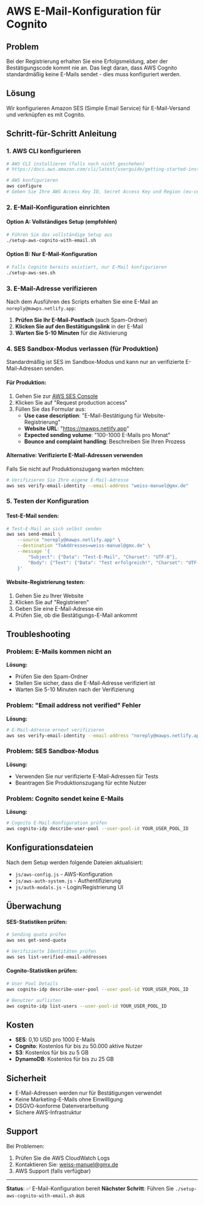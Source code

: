 # AWS E-Mail-Konfiguration für Cognito

## Problem
Bei der Registrierung erhalten Sie eine Erfolgsmeldung, aber der Bestätigungscode kommt nie an. Das liegt daran, dass AWS Cognito standardmäßig keine E-Mails sendet - dies muss konfiguriert werden.

## Lösung
Wir konfigurieren Amazon SES (Simple Email Service) für E-Mail-Versand und verknüpfen es mit Cognito.

## Schritt-für-Schritt Anleitung

### 1. AWS CLI konfigurieren
```bash
# AWS CLI installieren (falls noch nicht geschehen)
# https://docs.aws.amazon.com/cli/latest/userguide/getting-started-install.html

# AWS konfigurieren
aws configure
# Geben Sie Ihre AWS Access Key ID, Secret Access Key und Region (eu-central-1) ein
```

### 2. E-Mail-Konfiguration einrichten

#### Option A: Vollständiges Setup (empfohlen)
```bash
# Führen Sie das vollständige Setup aus
./setup-aws-cognito-with-email.sh
```

#### Option B: Nur E-Mail-Konfiguration
```bash
# Falls Cognito bereits existiert, nur E-Mail konfigurieren
./setup-aws-ses.sh
```

### 3. E-Mail-Adresse verifizieren

Nach dem Ausführen des Scripts erhalten Sie eine E-Mail an `noreply@mawps.netlify.app`:

1. **Prüfen Sie Ihr E-Mail-Postfach** (auch Spam-Ordner)
2. **Klicken Sie auf den Bestätigungslink** in der E-Mail
3. **Warten Sie 5-10 Minuten** für die Aktivierung

### 4. SES Sandbox-Modus verlassen (für Produktion)

Standardmäßig ist SES im Sandbox-Modus und kann nur an verifizierte E-Mail-Adressen senden.

#### Für Produktion:
1. Gehen Sie zur [AWS SES Console](https://console.aws.amazon.com/ses/home?region=eu-central-1#/account)
2. Klicken Sie auf "Request production access"
3. Füllen Sie das Formular aus:
   - **Use case description**: "E-Mail-Bestätigung für Website-Registrierung"
   - **Website URL**: "https://mawps.netlify.app"
   - **Expected sending volume**: "100-1000 E-Mails pro Monat"
   - **Bounce and complaint handling**: Beschreiben Sie Ihren Prozess

#### Alternative: Verifizierte E-Mail-Adressen verwenden
Falls Sie nicht auf Produktionszugang warten möchten:
```bash
# Verifizieren Sie Ihre eigene E-Mail-Adresse
aws ses verify-email-identity --email-address "weiss-manuel@gmx.de"
```

### 5. Testen der Konfiguration

#### Test-E-Mail senden:
```bash
# Test-E-Mail an sich selbst senden
aws ses send-email \
    --source "noreply@mawps.netlify.app" \
    --destination "ToAddresses=weiss-manuel@gmx.de" \
    --message '{
        "Subject": {"Data": "Test-E-Mail", "Charset": "UTF-8"},
        "Body": {"Text": {"Data": "Test erfolgreich!", "Charset": "UTF-8"}}
    }'
```

#### Website-Registrierung testen:
1. Gehen Sie zu Ihrer Website
2. Klicken Sie auf "Registrieren"
3. Geben Sie eine E-Mail-Adresse ein
4. Prüfen Sie, ob die Bestätigungs-E-Mail ankommt

## Troubleshooting

### Problem: E-Mails kommen nicht an
**Lösung:**
- Prüfen Sie den Spam-Ordner
- Stellen Sie sicher, dass die E-Mail-Adresse verifiziert ist
- Warten Sie 5-10 Minuten nach der Verifizierung

### Problem: "Email address not verified" Fehler
**Lösung:**
```bash
# E-Mail-Adresse erneut verifizieren
aws ses verify-email-identity --email-address "noreply@mawps.netlify.app"
```

### Problem: SES Sandbox-Modus
**Lösung:**
- Verwenden Sie nur verifizierte E-Mail-Adressen für Tests
- Beantragen Sie Produktionszugang für echte Nutzer

### Problem: Cognito sendet keine E-Mails
**Lösung:**
```bash
# Cognito E-Mail-Konfiguration prüfen
aws cognito-idp describe-user-pool --user-pool-id YOUR_USER_POOL_ID
```

## Konfigurationsdateien

Nach dem Setup werden folgende Dateien aktualisiert:
- `js/aws-config.js` - AWS-Konfiguration
- `js/aws-auth-system.js` - Authentifizierung
- `js/auth-modals.js` - Login/Registrierung UI

## Überwachung

#### SES-Statistiken prüfen:
```bash
# Sending quota prüfen
aws ses get-send-quota

# Verifizierte Identitäten prüfen
aws ses list-verified-email-addresses
```

#### Cognito-Statistiken prüfen:
```bash
# User Pool Details
aws cognito-idp describe-user-pool --user-pool-id YOUR_USER_POOL_ID

# Benutzer auflisten
aws cognito-idp list-users --user-pool-id YOUR_USER_POOL_ID
```

## Kosten

- **SES**: 0,10 USD pro 1000 E-Mails
- **Cognito**: Kostenlos für bis zu 50.000 aktive Nutzer
- **S3**: Kostenlos für bis zu 5 GB
- **DynamoDB**: Kostenlos für bis zu 25 GB

## Sicherheit

- E-Mail-Adressen werden nur für Bestätigungen verwendet
- Keine Marketing-E-Mails ohne Einwilligung
- DSGVO-konforme Datenverarbeitung
- Sichere AWS-Infrastruktur

## Support

Bei Problemen:
1. Prüfen Sie die AWS CloudWatch Logs
2. Kontaktieren Sie: weiss-manuel@gmx.de
3. AWS Support (falls verfügbar)

---

**Status**: ✅ E-Mail-Konfiguration bereit
**Nächster Schritt**: Führen Sie `./setup-aws-cognito-with-email.sh` aus
